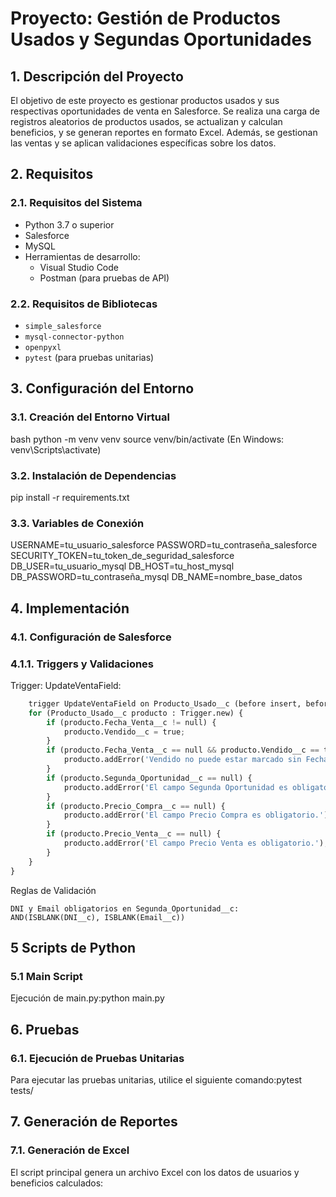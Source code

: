 # **Proyecto: Gestión de Productos Usados y Segundas Oportunidades**

## **1. Descripción del Proyecto**

El objetivo de este proyecto es gestionar productos usados y sus respectivas oportunidades de venta en Salesforce. Se realiza una carga de registros aleatorios de productos usados, se actualizan y calculan beneficios, y se generan reportes en formato Excel. Además, se gestionan las ventas y se aplican validaciones específicas sobre los datos.

## **2. Requisitos**

### **2.1. Requisitos del Sistema**

- Python 3.7 o superior
- Salesforce
- MySQL
- Herramientas de desarrollo:
  - Visual Studio Code
  - Postman (para pruebas de API)
  
### **2.2. Requisitos de Bibliotecas**

- `simple_salesforce`
- `mysql-connector-python`
- `openpyxl`
- `pytest` (para pruebas unitarias)

## **3. Configuración del Entorno**

### **3.1. Creación del Entorno Virtual**

bash
python -m venv venv
source venv/bin/activate (En Windows: venv\Scripts\activate)

### **3.2. Instalación de Dependencias**

pip install -r requirements.txt

### **3.3. Variables de Conexión**

USERNAME=tu_usuario_salesforce
PASSWORD=tu_contraseña_salesforce
SECURITY_TOKEN=tu_token_de_seguridad_salesforce
DB_USER=tu_usuario_mysql
DB_HOST=tu_host_mysql
DB_PASSWORD=tu_contraseña_mysql
DB_NAME=nombre_base_datos

## **4. Implementación**
### **4.1. Configuración de Salesforce**
### **4.1.1. Triggers y Validaciones**

Trigger: UpdateVentaField:
```python
    trigger UpdateVentaField on Producto_Usado__c (before insert, before update) {
    for (Producto_Usado__c producto : Trigger.new) {
        if (producto.Fecha_Venta__c != null) {
            producto.Vendido__c = true;
        }
        if (producto.Fecha_Venta__c == null && producto.Vendido__c == true) {
            producto.addError('Vendido no puede estar marcado sin Fecha de Venta.');
        }
        if (producto.Segunda_Oportunidad__c == null) {
            producto.addError('El campo Segunda Oportunidad es obligatorio.');
        }
        if (producto.Precio_Compra__c == null) {
            producto.addError('El campo Precio Compra es obligatorio.');
        }
        if (producto.Precio_Venta__c == null) {
            producto.addError('El campo Precio Venta es obligatorio.');
        }
    }
}
```
Reglas de Validación

    DNI y Email obligatorios en Segunda_Oportunidad__c:
    AND(ISBLANK(DNI__c), ISBLANK(Email__c))

## **5 Scripts de Python**
### **5.1 Main Script**
Ejecución de main.py:python main.py

## **6. Pruebas**
### **6.1. Ejecución de Pruebas Unitarias**
Para ejecutar las pruebas unitarias, utilice el siguiente comando:pytest tests/

## **7. Generación de Reportes**
### **7.1. Generación de Excel**
El script principal genera un archivo Excel con los datos de usuarios y beneficios calculados:







